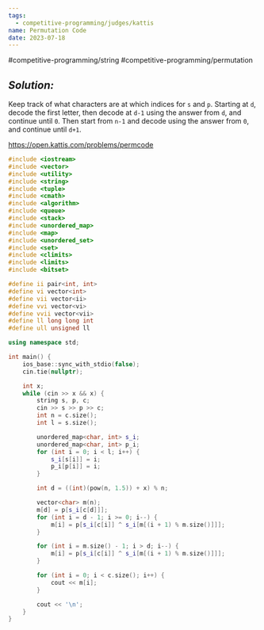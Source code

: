 ```yaml
---
tags:
  - competitive-programming/judges/kattis
name: Permutation Code
date: 2023-07-18
---
```

#competitive-programming/string
#competitive-programming/permutation
## _Solution:_
Keep track of what characters are at which indices for `s` and `p`. Starting at `d`, decode the first letter, then decode at `d-1` using the answer from `d`, and continue until `0`. Then start from `n-1` and decode using the answer from `0`, and continue until `d+1`.

https://open.kattis.com/problems/permcode
```cpp
#include <iostream>
#include <vector>
#include <utility>
#include <string>
#include <tuple>
#include <cmath>
#include <algorithm>
#include <queue>
#include <stack>
#include <unordered_map>
#include <map>
#include <unordered_set>
#include <set>
#include <climits>
#include <limits>
#include <bitset>

#define ii pair<int, int>
#define vi vector<int>
#define vii vector<ii>
#define vvi vector<vi>
#define vvii vector<vii>
#define ll long long int
#define ull unsigned ll

using namespace std;

int main() {
    ios_base::sync_with_stdio(false);
    cin.tie(nullptr);

    int x;
    while (cin >> x && x) {
        string s, p, c;
        cin >> s >> p >> c;
        int n = c.size();
        int l = s.size();

        unordered_map<char, int> s_i;
        unordered_map<char, int> p_i;
        for (int i = 0; i < l; i++) {
            s_i[s[i]] = i;
            p_i[p[i]] = i;
        }

        int d = ((int)(pow(n, 1.5)) + x) % n;

        vector<char> m(n);
        m[d] = p[s_i[c[d]]];
        for (int i = d - 1; i >= 0; i--) {
            m[i] = p[s_i[c[i]] ^ s_i[m[(i + 1) % m.size()]]];
        }

        for (int i = m.size() - 1; i > d; i--) {
            m[i] = p[s_i[c[i]] ^ s_i[m[(i + 1) % m.size()]]];
        }

        for (int i = 0; i < c.size(); i++) {
            cout << m[i];
        }

        cout << '\n';
    }
}
```